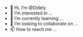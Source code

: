 - 👋 Hi, I’m @Didely
- 👀 I’m interested in ...
- 🌱 I’m currently learning ...
- 💞️ I’m looking to collaborate on ...
- 📫 How to reach me ...

<!---
Didely/Didely is a ✨ special ✨ repository because its `README.md` (this file) appears on your GitHub profile.
You can click the Preview link to take a look at your changes.
--->
